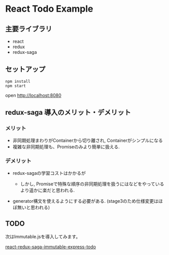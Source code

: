 # React Todo Example

## 主要ライブラリ

- react
- redux
- redux-saga

## セットアップ

```
npm install
npm start
```

open [http://localhost:8080](http://localhost:8080)


## redux-saga 導入のメリット・デメリット

### メリット

- 非同期処理まわりがContainerから切り離され, Containerがシンプルになる
- 複雑な非同期処理も、Promiseのみより簡単に扱える.


### デメリット

- redux-sagaの学習コストはかかるが
    - しかし, Promiseで特殊な順序の非同期処理を扱うにはなどをやっているより遥かに楽だと思われる.
    
- generator構文を使えるようにする必要がある. (stage3のため仕様変更はほぼ無いと思われる)


## TODO

次はImmutable.jsを導入してみます。

[react-redux-saga-immutable-express-todo](https://github.com/suzuki-terminal/react-redux-saga-immutable-express-todo)